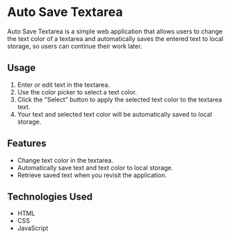 # Auto Save Textarea

Auto Save Textarea is a simple web application that allows users to change the text color of a textarea and automatically saves the entered text to local storage, so users can continue their work later.

## Usage

1. Enter or edit text in the textarea.
2. Use the color picker to select a text color.
3. Click the "Select" button to apply the selected text color to the textarea text.
4. Your text and selected text color will be automatically saved to local storage.

## Features

- Change text color in the textarea.
- Automatically save text and text color to local storage.
- Retrieve saved text when you revisit the application.

## Technologies Used

- HTML
- CSS
- JavaScript